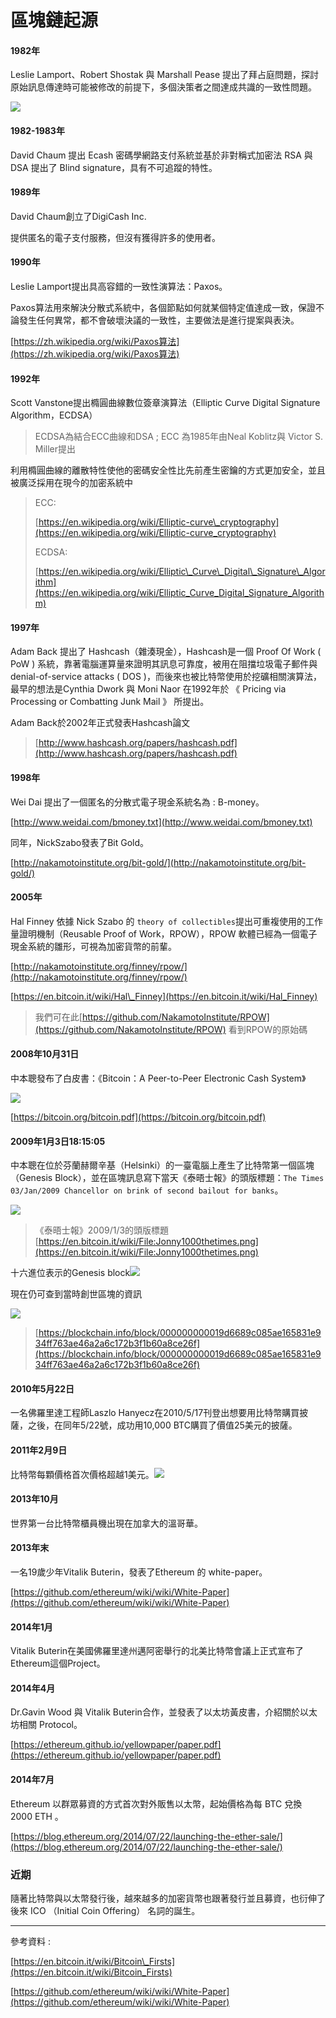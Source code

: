 # 區塊鏈起源

#### 1982年

Leslie Lamport、Robert Shostak 與 Marshall Pease 提出了拜占庭問題，探討原始訊息傳達時可能被修改的前提下，多個決策者之間達成共識的一致性問題。

![](/assets/拜占庭將軍論文封面.png)

#### 1982-1983年

David Chaum 提出 Ecash 密碼學網路支付系統並基於非對稱式加密法 RSA 與 DSA 提出了 Blind signature，具有不可追蹤的特性。

#### 1989年

David Chaum創立了DigiCash Inc.

提供匿名的電子支付服務，但沒有獲得許多的使用者。

#### 1990年

Leslie Lamport提出具高容錯的一致性演算法：Paxos。

Paxos算法用來解決分散式系統中，各個節點如何就某個特定值達成一致，保證不論發生任何異常，都不會破壞決議的一致性，主要做法是進行提案與表決。

[https://zh.wikipedia.org/wiki/Paxos算法](https://zh.wikipedia.org/wiki/Paxos算法)

#### 1992年

Scott Vanstone提出橢圓曲線數位簽章演算法（Elliptic Curve Digital Signature Algorithm，ECDSA）

> ECDSA為結合ECC曲線和DSA ; ECC 為1985年由Neal Koblitz與 Victor S. Miller提出

利用橢圓曲線的離散特性使他的密碼安全性比先前產生密鑰的方式更加安全，並且被廣泛採用在現今的加密系統中

> ECC:
>
> [https://en.wikipedia.org/wiki/Elliptic-curve\_cryptography](https://en.wikipedia.org/wiki/Elliptic-curve_cryptography)
>
> ECDSA:
>
> [https://en.wikipedia.org/wiki/Elliptic\_Curve\_Digital\_Signature\_Algorithm](https://en.wikipedia.org/wiki/Elliptic_Curve_Digital_Signature_Algorithm)

#### 1997年

Adam Back 提出了 Hashcash（雜湊現金），Hashcash是一個 Proof Of Work \( PoW \) 系統，靠著電腦運算量來證明其訊息可靠度，被用在阻擋垃圾電子郵件與 denial-of-service attacks \( DOS \)，而後來也被比特幣使用於挖礦相關演算法，最早的想法是Cynthia Dwork 與 Moni Naor 在1992年於 《 Pricing via Processing or Combatting Junk Mail 》 所提出。

Adam Back於2002年正式發表Hashcash論文

> [http://www.hashcash.org/papers/hashcash.pdf](http://www.hashcash.org/papers/hashcash.pdf)

#### **1998年**

Wei Dai 提出了一個匿名的分散式電子現金系統名為 : B-money。

[http://www.weidai.com/bmoney.txt](http://www.weidai.com/bmoney.txt)

同年，NickSzabo發表了Bit Gold。

[http://nakamotoinstitute.org/bit-gold/](http://nakamotoinstitute.org/bit-gold/)

#### **2005年**

Hal Finney 依據 Nick Szabo 的 `theory of collectibles`提出可重複使用的工作量證明機制（Reusable Proof of Work，RPOW），RPOW 軟體已經為一個電子現金系統的雛形，可視為加密貨幣的前輩。

[http://nakamotoinstitute.org/finney/rpow/](http://nakamotoinstitute.org/finney/rpow/)

[https://en.bitcoin.it/wiki/Hal\_Finney](https://en.bitcoin.it/wiki/Hal_Finney)

> 我們可在此[https://github.com/NakamotoInstitute/RPOW](https://github.com/NakamotoInstitute/RPOW) 看到RPOW的原始碼

#### 2008年10月31日

中本聰發布了白皮書：《Bitcoin：A Peer-to-Peer Electronic Cash System》

![](/assets/比特幣白皮書封面1-1.png)

[https://bitcoin.org/bitcoin.pdf](https://bitcoin.org/bitcoin.pdf)

#### 2009年1月3日18∶15∶05

中本聰在位於芬蘭赫爾辛基（Helsinki）的一臺電腦上產生了比特幣第一個區塊（Genesis Block），並在區塊訊息寫下當天《泰晤士報》的頭版標題：`The Times 03/Jan/2009 Chancellor on brink of second bailout for banks`。

![](/assets/Jonny1000thetimes.png)

> 《泰晤士報》2009/1/3的頭版標題 [https://en.bitcoin.it/wiki/File:Jonny1000thetimes.png](https://en.bitcoin.it/wiki/File:Jonny1000thetimes.png)

十六進位表示的Genesis block![](/assets/genesis_block_raw.png)

現在仍可查到當時創世區塊的資訊

![](/assets/創世區塊資訊.png)

> [https://blockchain.info/block/000000000019d6689c085ae165831e934ff763ae46a2a6c172b3f1b60a8ce26f](https://blockchain.info/block/000000000019d6689c085ae165831e934ff763ae46a2a6c172b3f1b60a8ce26f)

#### 2010年5月22日

一名佛羅里達工程師Laszlo Hanyecz在2010/5/17刊登出想要用比特幣購買披薩，之後，在同年5/22號，成功用10,000 BTC購買了價值25美元的披薩。

#### 2011年2月9日

比特幣每顆價格首次價格超越1美元。![](/assets/首次超越1.png)

#### 2013年10月

世界第一台比特幣櫃員機出現在加拿大的溫哥華。

#### 2013年末

一名19歲少年Vitalik Buterin，發表了Ethereum 的 white-paper。

[https://github.com/ethereum/wiki/wiki/White-Paper](https://github.com/ethereum/wiki/wiki/White-Paper)

#### 2014年1月

Vitalik Buterin在美國佛羅里達州邁阿密舉行的北美比特幣會議上正式宣布了Ethereum這個Project。

#### 2014年4月

Dr.Gavin Wood 與 Vitalik Buterin合作，並發表了以太坊黃皮書，介紹關於以太坊相關 Protocol。

[https://ethereum.github.io/yellowpaper/paper.pdf](https://ethereum.github.io/yellowpaper/paper.pdf)

#### 2014年7月

Ethereum 以群眾募資的方式首次對外販售以太幣，起始價格為每 BTC 兌換 2000 ETH 。

[https://blog.ethereum.org/2014/07/22/launching-the-ether-sale/](https://blog.ethereum.org/2014/07/22/launching-the-ether-sale/)

### 近期

隨著比特幣與以太幣發行後，越來越多的加密貨幣也跟著發行並且募資，也衍伸了後來 ICO （Initial Coin Offering） 名詞的誕生。

---

參考資料 :

[https://en.bitcoin.it/wiki/Bitcoin\_Firsts](https://en.bitcoin.it/wiki/Bitcoin_Firsts)

[https://github.com/ethereum/wiki/wiki/White-Paper](https://github.com/ethereum/wiki/wiki/White-Paper)

